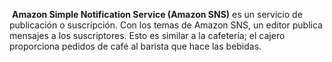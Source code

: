  **Amazon Simple Notification Service (Amazon SNS)** es un servicio de publicación o suscripción. Con los temas de Amazon SNS, un editor publica mensajes a los suscriptores. Esto es similar a la cafetería; el cajero proporciona pedidos de café al barista que hace las bebidas.